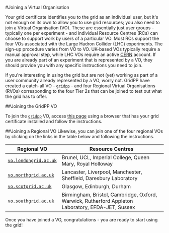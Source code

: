 #Joining a Virtual Organisation

Your grid certificate identifies you to the grid as an individual user,
but it's not enough on its own to allow you to use grid resources;
you also need to join a Virtual Organisation (VO).
These are essentially just user groups - typically one per experiment -
and individual Resource Centres (RCs) can choose to support
work by users of a particular VO.
Most RCs support the four VOs associated with the
Large Hadron Collider (LHC) experiments.
The sign-up procedure varies from VO to VO.
UK-based VOs typically require a manual approval step,
while LHC VOs require an active <a href="http://cern.ch" target="_blank">CERN</a>
account. If you are already part of an experiment that is
represented by a VO, they should provide you with any specific
instructions you need to join.

If you're interesting in using the grid but are not (yet) working as part of
a user community already represented by a VO, worry not.
GridPP have created a catch-all VO - <a href="https://voms.gridpp.ac.uk:8443/voms/gridpp/" target="_blank">`gridpp`</a> - and four
Regional Virtual Organisations (RVOs) corresponding to the
four Tier 2s that can be joined to test out what the grid has to offer.

##Joining the GridPP VO

To join the <a href="https://voms.gridpp.ac.uk:8443/voms/gridpp/" target="_blank">`gridpp`</a> VO, access
<a href="https://voms.gridpp.ac.uk:8443/voms/gridpp/register/start.action" target="_blank">this page</a>
using a browser that has your grid certificate installed
and follow the instructions.

##Joining a Regional VO
Likewise, you can join one of the four regional VOs by clicking
on the links in the table below 
and following the instructions.

| Regional VO | Resource Centres |
| --- | --- |
| <a href="https://voms.gridpp.ac.uk:8443/voms/vo.londongrid.ac.uk/register/start.action" target="_blank">`vo.londongrid.ac.uk`</a> | Brunel, UCL, Imperial College, Queen Mary, Royal Holloway |
| <a href="https://voms.gridpp.ac.uk:8443/voms/vo.northgrid.ac.uk/register/start.action" target="_blank">`vo.northgrid.ac.uk`</a> | Lancaster, Liverpool, Manchester, Sheffield, Daresbury Laboratory |
| <a href="https://voms.gridpp.ac.uk:8443/voms/vo.scotgrid.ac.uk" target="_blank">`vo.scotgrid.ac.uk`</a> | Glasgow, Edinburgh, Durham |
| <a href="https://voms.gridpp.ac.uk:8443/voms/vo.southgrid.ac.uk" target="_blank">`vo.southgrid.ac.uk`</a> | Birmingham, Bristol, Cambridge, Oxford, Warwick, Rutherford Appleton Laboratory, EFDA-JET, Sussex |

Once you have joined a VO, congratulations - you are ready to start
using the grid!
